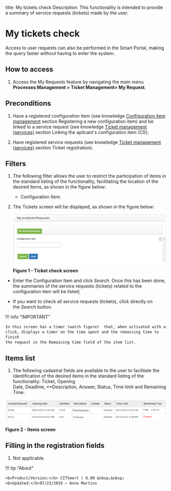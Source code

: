 title: My tickets check
Description: This functionality is intended to provide a summary of service
requests (tickets) made by the user.

# My tickets check

Access to user requests can also be performed in the Smart Portal, making the
query faster without having to enter the system.

How to access
-------------

1.  Access the My Requests feature by navigating the main menu **Processes
    Management > Ticket Management> My Request**.

Preconditions
-------------

1.  Have a registered configuration item (see knowledge [Configuration item
    management][1] section Registering a new configuration item) and be linked to a service request
    (see knowledge [Ticket management (services)][2] section Linking the aplicant's configuration item (CI));

2.  Have registered service requests (see knowledge [Ticket management (services)][3] section Ticket registration).

Filters
-------

1.  The following filter allows the user to restrict the participation of items
    in the standard listing of the functionality, facilitating the location of
    the desired items, as shown in the figure below:

    -   Configuration Item.

2.  The Tickets screen will be displayed, as shown in the figure below:

    ![Criar conta](images/verify-ticket-1.png)

    **Figure 1 - Ticket check screen**

-   Enter the Configuration Item and click *Search*. Once this has been done,
    the summaries of the service requests (tickets) related to the configuration
    item will be listed;

-   If you want to check all service requests (tickets), click directly on
    the *Search* button.

!!! info "IMPORTANT"

    In this screen has a timer (watch figure)  that, when activated with a
    click, displays a timer on the time spent and the remaining time to finish
    the request in the Remaining time field of the item list.

Items list
----------

1.  The following cadastral fields are available to the user to facilitate the
    identification of the desired items in the standard listing of the
    functionality: Ticket, Opening Date, Deadline, **Description, Answer, Status, Time
    limit and Remaining Time.

![Criar conta](images/verify-ticket-3.png)

**Figure 2 - Items screen**

Filling in the registration fields
----------------------------------

1.  Not applicable.


[1]:/en-us/citsmart-platform-7/processes/configuration/IC-management.html
[2]:/en-us/citsmart-platform-7/processes/tickets/ticket-management.html
[3]:/en-us/citsmart-platform-7/processes/tickets/ticket-management.html


!!! tip "About"

    <b>Product/Version:</b> CITSmart | 8.00 &nbsp;&nbsp;
    <b>Updated:</b>07/23/2019 – Anna Martins
